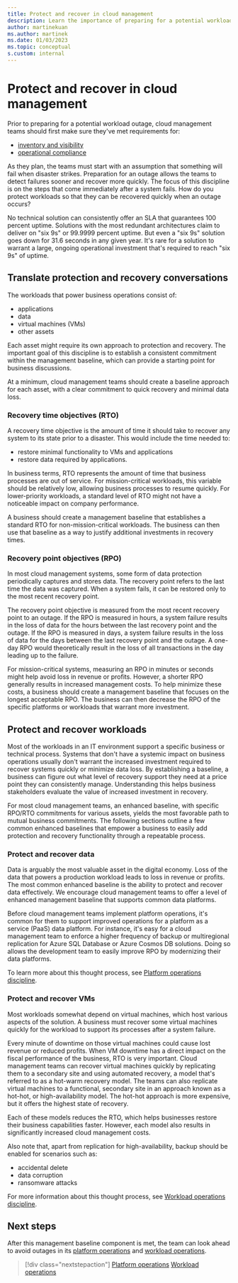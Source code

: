 ```yaml
---
title: Protect and recover in cloud management
description: Learn the importance of preparing for a potential workload outage. This preparation allows your team to detect failures sooner and recover more quickly.
author: martinekuan
ms.author: martinek
ms.date: 01/03/2023
ms.topic: conceptual
s.custom: internal
---
```


# Protect and recover in cloud management

Prior to preparing for a potential workload outage, cloud management teams should first make sure they've met requirements for:

- [inventory and visibility](./inventory.md) 
- [operational compliance](./operational-compliance.md)

As they plan, the teams must start with an assumption that something will fail when disaster strikes. Preparation for an outage allows the teams to detect failures sooner and recover more quickly. The focus of this discipline is on the steps that come immediately after a system fails. How do you protect workloads so that they can be recovered quickly when an outage occurs?

No technical solution can consistently offer an SLA that guarantees 100 percent uptime. Solutions with the most redundant architectures claim to deliver on "six 9s" or 99.9999 percent uptime. But even a "six 9s" solution goes down for 31.6 seconds in any given year. It's rare for a solution to warrant a large, ongoing operational investment that's required to reach "six 9s" of uptime.

## Translate protection and recovery conversations

The workloads that power business operations consist of:

- applications
- data
- virtual machines (VMs)
- other assets

Each asset might require its own approach to protection and recovery. The important goal of this discipline is to establish a consistent commitment within the management baseline, which can provide a starting point for business discussions.

At a minimum, cloud management teams should create a baseline approach for each asset, with a clear commitment to quick recovery and minimal data loss. 

### Recovery time objectives (RTO)

A recovery time objective is the amount of time it should take to recover any system to its state prior to a disaster. This would include the time needed to:

- restore minimal functionality to VMs and applications
- restore data required by applications.

In business terms, RTO represents the amount of time that business processes are out of service. For mission-critical workloads, this variable should be relatively low, allowing business processes to resume quickly. For lower-priority workloads, a standard level of RTO might not have a noticeable impact on company performance.

A business should create a management baseline that establishes a standard RTO for non-mission-critical workloads. The business can then use that baseline as a way to justify additional investments in recovery times.

### Recovery point objectives (RPO)

In most cloud management systems, some form of data protection periodically captures and stores data. The recovery point refers to the last time the data was captured. When a system fails, it can be restored only to the most recent recovery point.

The recovery point objective is measured from the most recent recovery point to an outage. If the RPO is measured in hours, a system failure results in the loss of data for the hours between the last recovery point and the outage. If the RPO is measured in days, a system failure results in the loss of data for the days between the last recovery point and the outage. A one-day RPO would theoretically result in the loss of all transactions in the day leading up to the failure.

For mission-critical systems, measuring an RPO in minutes or seconds might help avoid loss in revenue or profits. However, a shorter RPO generally results in increased management costs. To help minimize these costs, a business should create a management baseline that focuses on the longest acceptable RPO. The business can then decrease the RPO of the specific platforms or workloads that warrant more investment.

## Protect and recover workloads

Most of the workloads in an IT environment support a specific business or technical process. Systems that don't have a systemic impact on business operations usually don't warrant the increased investment required to recover systems quickly or minimize data loss. By establishing a baseline, a business can figure out what level of recovery support they need at a price point they can consistently manage. Understanding this helps business stakeholders evaluate the value of increased investment in recovery.

For most cloud management teams, an enhanced baseline, with specific RPO/RTO commitments for various assets, yields the most favorable path to mutual business commitments. The following sections outline a few common enhanced baselines that empower a business to easily add protection and recovery functionality through a repeatable process.

### Protect and recover data

Data is arguably the most valuable asset in the digital economy. Loss of the data that powers a production workload leads to loss in revenue or profits. The most common enhanced baseline is the ability to protect and recover data effectively. We encourage cloud management teams to offer a level of enhanced management baseline that supports common data platforms.

Before cloud management teams implement platform operations, it's common for them to support improved operations for a platform as a service (PaaS) data platform. For instance, it's easy for a cloud management team to enforce a higher frequency of backup or multiregional replication for Azure SQL Database or Azure Cosmos DB solutions. Doing so allows the development team to easily improve RPO by modernizing their data platforms.

To learn more about this thought process, see [Platform operations discipline](./platform.md).

### Protect and recover VMs

Most workloads somewhat depend on virtual machines, which host various aspects of the solution. A business must recover some virtual machines quickly for the workload to support its processes after a system failure.

Every minute of downtime on those virtual machines could cause lost revenue or reduced profits. When VM downtime has a direct impact on the fiscal performance of the business, RTO is very important. Cloud management teams can recover virtual machines quickly by replicating them to a secondary site and using automated recovery, a model that's referred to as a hot-warm recovery model. The teams can also replicate virtual machines to a functional, secondary site in an approach known as a hot-hot, or high-availability model. The hot-hot approach is more expensive, but it offers the highest state of recovery.

Each of these models reduces the RTO, which helps businesses restore their business capabilities faster. However, each model also results in significantly increased cloud management costs.

Also note that, apart from replication for high-availability, backup should be enabled for scenarios such as: 

- accidental delete
- data corruption
- ransomware attacks

For more information about this thought process, see [Workload operations discipline](./workload.md).

## Next steps

After this management baseline component is met, the team can look ahead to avoid outages in its [platform operations](./platform.md) and [workload operations](./workload.md).

> [!div class="nextstepaction"]
> [Platform operations](./platform.md)
> [Workload operations](./workload.md)
